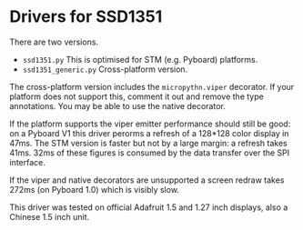 # Drivers for SSD1351

There are two versions.
 * `ssd1351.py` This is optimised for STM (e.g. Pyboard) platforms.
 * `ssd1351_generic.py` Cross-platform version.

The cross-platform version includes the `micropythn.viper` decorator. If your
platform does not support this, comment it out and remove the type annotations.
You may be able to use the native decorator.

If the platform supports the viper emitter performance should still be good: on
a Pyboard V1 this driver perorms a refresh of a 128*128 color display in 47ms.
The STM version is faster but not by a large margin: a refresh takes 41ms. 32ms
of these figures is consumed by the data transfer over the SPI interface.

If the viper and native decorators are unsupported a screen redraw takes 272ms
(on Pyboard 1.0) which is visibly slow.

This driver was tested on official Adafruit 1.5 and 1.27 inch displays, also a
Chinese 1.5 inch unit.
